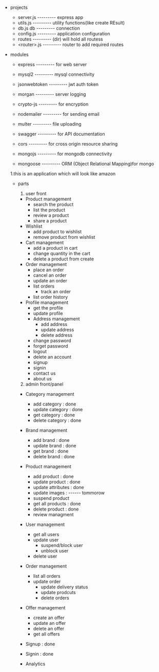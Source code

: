- projects
  - server.js        ---------   express app
  - utils.js         --------- utility functions(like create REsult)
  - db.js db         --------- connection 
  - config.js        --------- application configuration
  - routes           --------- (dir) will hold all routess
  - <router\>.js     --------- router to add required routes

- modules 
   - express         ---------   for web server
   - mysql2          ---------    mysql connectivity
   - jsonwebtoken    ---------    jwt auth token
   - morgan          ---------    server logging
   - crypto-js       ---------    for encryption

   - nodemailer      ---------    for sending email
    - multer         ---------    file uploading
   - swagger         ---------    for API documentation 
   - cors            ---------    for cross origin resource sharing 
   - mongojs         ---------    for mongodb connectivity
   - mongoose        ---------    ORM (Object Relational Mapping)for mongo  


   1.this is an application which will look like amazon
  - parts
    1. user front
    - Product management
       - search the product
       - list the product
       - review a product
       - share a product
    - Wishlist
       - add product to wishlist
       - remove product from wishlist 
    - Cart management
       - add a product in cart  
       - change quantity in the cart
       - delete a product from create
    - Order management
       - place an order
       - cancel an order
       - update an order
       - list orders
         - track an order
       - list order history
    - Profile management
       - get the profile
       - update profile
       - Address management
         - add address
         - update address
         - delete address 
       - change password
       - forget password
       - logout
       - delete an account
      - signup
      - signin
      - contact us 
      - about us

    2. admin front/panel
    - Category management
      - add category       : done 
      - update category   : done 
      - get category   : done 
      - delete category   : done 
    - Brand management  
      - add brand      : done 
      - update brand  : done 
      - get brand  : done 
      - delete brand  : done 
    - Product management
      - add product         : done
      - update product : done
       - update attributes : done
       - update images     : ------ tommorow
       - suspend product
      - get all products   : done
      - delete product  : done
      - review managment
    - User management
      - get all users
      - update user
        - suspend/block user
        - unblock user
      - delete user
    - Order management
      - list all orders
      - update order
        - update delivery status
        - update prodcuts
        - delete orders  
    - Offer management
      - create an offer
      - update an offer
      - delete an offer
      - get all offers
    - Signup : done
    - Signin : done 

    - Analytics
      
       